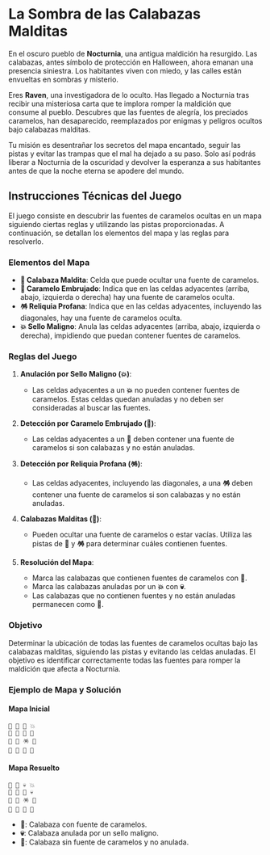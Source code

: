 # La Sombra de las Calabazas Malditas

En el oscuro pueblo de **Nocturnia**, una antigua maldición ha resurgido. Las calabazas, antes símbolo de protección en Halloween, ahora emanan una presencia siniestra. Los habitantes viven con miedo, y las calles están envueltas en sombras y misterio.

Eres **Raven**, una investigadora de lo oculto. Has llegado a Nocturnia tras recibir una misteriosa carta que te implora romper la maldición que consume al pueblo. Descubres que las fuentes de alegría, los preciados caramelos, han desaparecido, reemplazados por enigmas y peligros ocultos bajo calabazas malditas.

Tu misión es desentrañar los secretos del mapa encantado, seguir las pistas y evitar las trampas que el mal ha dejado a su paso. Solo así podrás liberar a Nocturnia de la oscuridad y devolver la esperanza a sus habitantes antes de que la noche eterna se apodere del mundo.

## Instrucciones Técnicas del Juego

El juego consiste en descubrir las fuentes de caramelos ocultas en un mapa siguiendo ciertas reglas y utilizando las pistas proporcionadas. A continuación, se detallan los elementos del mapa y las reglas para resolverlo.

### Elementos del Mapa

- **🎃 Calabaza Maldita**: Celda que puede ocultar una fuente de caramelos.
- **🍬 Caramelo Embrujado**: Indica que en las celdas adyacentes (arriba, abajo, izquierda o derecha) hay una fuente de caramelos oculta.
- **🪅 Reliquia Profana**: Indica que en las celdas adyacentes, incluyendo las diagonales, hay una fuente de caramelos oculta.
- **💥 Sello Maligno**: Anula las celdas adyacentes (arriba, abajo, izquierda o derecha), impidiendo que puedan contener fuentes de caramelos.

### Reglas del Juego

1. **Anulación por Sello Maligno (💥)**:
   - Las celdas adyacentes a un **💥** no pueden contener fuentes de caramelos. Estas celdas quedan anuladas y no deben ser consideradas al buscar las fuentes.

2. **Detección por Caramelo Embrujado (🍬)**:
   - Las celdas adyacentes a un **🍬** deben contener una fuente de caramelos si son calabazas y no están anuladas.

3. **Detección por Reliquia Profana (🪅)**:
   - Las celdas adyacentes, incluyendo las diagonales, a una **🪅** deben contener una fuente de caramelos si son calabazas y no están anuladas.

4. **Calabazas Malditas (🎃)**:
   - Pueden ocultar una fuente de caramelos o estar vacías. Utiliza las pistas de **🍬** y **🪅** para determinar cuáles contienen fuentes.

5. **Resolución del Mapa**:
   - Marca las calabazas que contienen fuentes de caramelos con **🌈**.
   - Marca las calabazas anuladas por un **💥** con **💀**.
   - Las calabazas que no contienen fuentes y no están anuladas permanecen como **🎃**.

### Objetivo

Determinar la ubicación de todas las fuentes de caramelos ocultas bajo las calabazas malditas, siguiendo las pistas y evitando las celdas anuladas. El objetivo es identificar correctamente todas las fuentes para romper la maldición que afecta a Nocturnia.

### Ejemplo de Mapa y Solución

#### Mapa Inicial

```
🎃 🍬 🎃 💥
🍬 🎃 🎃 🎃
🎃 🎃 🪅 🎃
🎃 🎃 🎃 🎃
```

#### Mapa Resuelto

```
🌈 🍬 💀 💥
🍬 🌈 🌈 💀
🌈 🌈 🪅 🌈
🎃 🌈 🌈 🌈
```

- **🌈**: Calabaza con fuente de caramelos.
- **💀**: Calabaza anulada por un sello maligno.
- **🎃**: Calabaza sin fuente de caramelos y no anulada.
